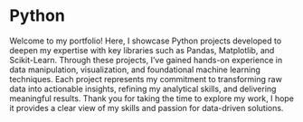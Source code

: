 # Python
Welcome to my portfolio! Here, I showcase Python projects developed to deepen my expertise with key libraries such as Pandas, Matplotlib, and Scikit-Learn. Through these projects, I’ve gained hands-on experience in data manipulation, visualization, and foundational machine learning techniques. Each project represents my commitment to transforming raw data into actionable insights, refining my analytical skills, and delivering meaningful results. Thank you for taking the time to explore my work, I hope it provides a clear view of my skills and passion for data-driven solutions.
